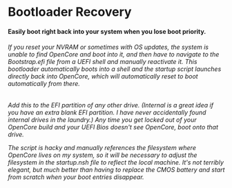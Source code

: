 # Bootloader Recovery</b>
<h4>Easily boot right back into your system when you lose boot priority.

<h6>If you reset your NVRAM or sometimes with OS updates, the system is unable to find OpenCore and boot into it, and then have to navigate to the Bootstrap.efi file from a UEFI shell and manually reactivate it.  This bootloader automatically boots into a shell and the startup script launches directly back into OpenCore, which will automatically reset to boot automatically from there.<br>

<h6>Add this to the EFI partition of any other drive.  (Internal is a great idea if you have an extra blank EFI partition.  I have never accidentally found internal drives in the laundry.)  Any time you get locked out of your OpenCore build and your UEFI Bios doesn't see OpenCore, boot onto that drive.<br>

The script is hacky and manually references the filesystem where OpenCore lives on my system, so it will be necessary to adjust the filesystem in the startup.nsh file to reflect the local machine.  It's not terribly elegant, but much better than having to replace the CMOS battery and start from scratch when your boot entries disappear.
